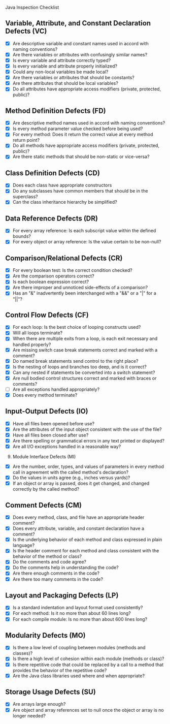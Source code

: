 Java Inspection Checklist
## Variable, Attribute, and Constant Declaration Defects (VC)
- [x] Are descriptive variable and constant names used in accord with naming conventions?
- [x] Are there variables or attributes with confusingly similar names?
- [x] Is every variable and attribute correctly typed?
- [x] Is every variable and attribute properly initialized?
- [x] Could any non-local variables be made local?
- [x] Are there variables or attributes that should be constants?
- [x] Are there attributes that should be local variables?
- [x] Do all attributes have appropriate access modifiers (private, protected, public)?

## Method Definition Defects (FD)
- [x] Are descriptive method names used in accord with naming conventions?
- [x] Is every method parameter value checked before being used?
- [x] For every method: Does it return the correct value at every method return point?
- [x] Do all methods have appropriate access modifiers (private, protected, public)?
- [x] Are there static methods that should be non-static or vice-versa?
## Class Definition Defects (CD)
- [x] Does each class have appropriate constructors
- [x] Do any subclasses have common members that should be in the superclass?
- [x] Can the class inheritance hierarchy be simplified?
## Data Reference Defects (DR)
- [x] For every array reference: Is each subscript value within the defined bounds?
- [x] For every object or array reference: Is the value certain to be non-null?
## Comparison/Relational Defects (CR)
- [x] For every boolean test: Is the correct condition checked?
- [x] Are the comparison operators correct?
- [x] Is each boolean expression correct?
- [x] Are there improper and unnoticed side-effects of a comparison?
- [x] Has an "&" inadvertently been interchanged with a "&&" or a "|" for a "||"?
## Control Flow Defects (CF)
- [x] For each loop: Is the best choice of looping constructs used?
- [x] Will all loops terminate?
- [x] When there are multiple exits from a loop, is each exit necessary and handled properly?
- [x] Are missing switch case break statements correct and marked with a comment?
- [x] Do named break statements send control to the right place?
- [x] Is the nesting of loops and branches too deep, and is it correct?
- [x] Can any nested if statements be converted into a switch statement?
- [x] Are null bodied control structures correct and marked with braces or comments?
- [ ] Are all exceptions handled appropriately?
- [x] Does every method terminate?
## Input-Output Defects (IO)
- [x] Have all files been opened before use?
- [x] Are the attributes of the input object consistent with the use of the file?
- [x] Have all files been closed after use?
- [x] Are there spelling or grammatical errors in any text printed or displayed?
- [x] Are all I/O exceptions handled in a reasonable way?
9. Module Interface Defects (MI)
- [x] Are the number, order, types, and values of parameters in every method call in agreement
with the called method's declaration?
- [x] Do the values in units agree (e.g., inches versus yards)?
- [x] If an object or array is passed, does it get changed, and changed correctly by the called
method?
## Comment Defects (CM)
- [x] Does every method, class, and file have an appropriate header comment?
- [x] Does every attribute, variable, and constant declaration have a comment?
- [x] Is the underlying behavior of each method and class expressed in plain language?
- [x] Is the header comment for each method and class consistent with the behavior of the method
or class?
- [x] Do the comments and code agree?
- [x] Do the comments help in understanding the code?
- [x] Are there enough comments in the code?
- [x] Are there too many comments in the code?
## Layout and Packaging Defects (LP)
- [x] Is a standard indentation and layout format used consistently?
- [x] For each method: Is it no more than about 60 lines long?
- [x] For each compile module: Is no more than about 600 lines long?
## Modularity Defects (MO)
- [x] Is there a low level of coupling between modules (methods and classes)?
- [x] Is there a high level of cohesion within each module (methods or class)?
- [x] Is there repetitive code that could be replaced by a call to a method that provides the behavior of the repetitive code?
- [x] Are the Java class libraries used where and when appropriate?
## Storage Usage Defects (SU)
- [x] Are arrays large enough?
- [x] Are object and array references set to null once the object or array is no longer needed?
